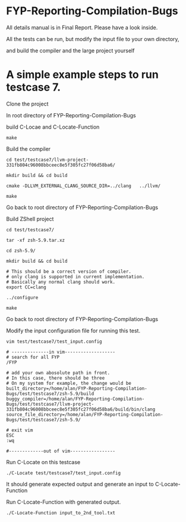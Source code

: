 # FYP-Reporting-Compilation-Bugs

All details manual is in Final Report. Please have a look inside.

All the tests can be run, but modify the input file to your own directory,

and build the compiler and the large project yourself

# A simple example steps to run testcase 7.
Clone the project

In root directory of FYP-Reporting-Compilation-Bugs

build C-Locae and C-Locate-Function
```
make
```

Build the compiler
```
cd test/testcase7/llvm-project-331fb804c96008bbceec8e5f305fc27f06d58ba6/

mkdir build && cd build

cmake -DLLVM_EXTERNAL_CLANG_SOURCE_DIR=../clang   ../llvm/

make
```

Go back to root directory of FYP-Reporting-Compilation-Bugs

Build ZShell project
```
cd test/testcase7/

tar -xf zsh-5.9.tar.xz

cd zsh-5.9/

mkdir build && cd build

# This should be a correct version of compiler.
# only clang is supported in current implementation.
# Basically any normal clang should work.
export CC=clang

../configure

make
```

Go back to root directory of FYP-Reporting-Compilation-Bugs

Modify the input configuration file for running this test. 
```
vim test/testcase7/test_input.config

# --------------in vim-------------------
# search for all FYP
/FYP

# add your own abosolute path in front.
# In this case, there should be three
# On my system for example, the change would be
built_directory=/home/alan/FYP-Reporting-Compilation-Bugs/test/testcase7/zsh-5.9/build
buggy_compiler=/home/alan/FYP-Reporting-Compilation-Bugs/test/testcase7/llvm-project-331fb804c96008bbceec8e5f305fc27f06d58ba6/build/bin/clang
source_file_directory=/home/alan/FYP-Reporting-Compilation-Bugs/test/testcase7/zsh-5.9/

# exit vim
ESC
:wq

#-------------out of vim-----------------
```

Run C-Locate on this testcase
```
./C-Locate test/testcase7/test_input.config
```

It should generate expected output and generate an input to C-Locate-Function

Run C-Locate-Function with generated output.
```
./C-Locate-Function input_to_2nd_tool.txt
```


